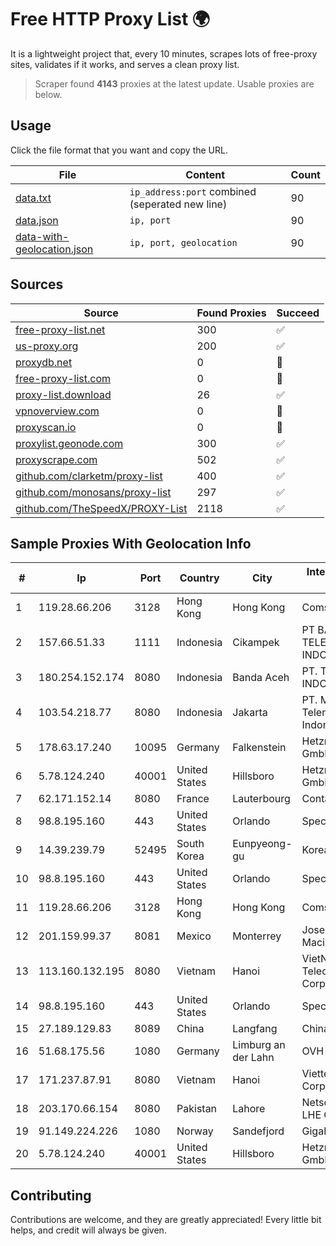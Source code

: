
# Free HTTP Proxy List 🌍

It is a lightweight project that, every 10 minutes, scrapes lots of free-proxy sites, validates if it works, and serves a clean proxy list.


> Scraper found **4143** proxies at the latest update. Usable proxies are below.

## Usage

Click the file format that you want and copy the URL.


|File|Content|Count|
|----|-------|-----|
|[data.txt](https://raw.githubusercontent.com/themiralay/Proxy-List-World/master/data.txt)|`ip_address:port` combined (seperated new line)|90|
|[data.json](https://raw.githubusercontent.com/themiralay/Proxy-List-World/master/data.json)|`ip, port`|90|
|[data-with-geolocation.json](https://raw.githubusercontent.com/themiralay/Proxy-List-World/master/data-with-geolocation.json)|`ip, port, geolocation`|90|

## Sources

|Source|Found Proxies|Succeed|
|------|-------------|-------|
|[free-proxy-list.net](https://free-proxy-list.net)|300|✅|
|[us-proxy.org](https://www.us-proxy.org)|200|✅|
|[proxydb.net](http://proxydb.net)|0|🚫|
|[free-proxy-list.com](https://free-proxy-list.com/?page=&port=&type%5B%5D=http&type%5B%5D=https&up_time=0&search=Search)|0|🚫|
|[proxy-list.download](https://www.proxy-list.download/HTTP)|26|✅|
|[vpnoverview.com](https://vpnoverview.com/privacy/anonymous-browsing/free-proxy-servers)|0|🚫|
|[proxyscan.io](https://www.proxyscan.io)|0|🚫|
|[proxylist.geonode.com](https://proxylist.geonode.com/api/proxy-list?limit=300&page=1&sort_by=lastChecked&sort_type=desc&protocols=http,https)|300|✅|
|[proxyscrape.com](https://api.proxyscrape.com/v2/?request=displayproxies&protocol=http&timeout=10000&country=all&ssl=all&anonymity=all)|502|✅|
|[github.com/clarketm/proxy-list](https://raw.githubusercontent.com/clarketm/proxy-list/master/proxy-list-raw.txt)|400|✅|
|[github.com/monosans/proxy-list](https://raw.githubusercontent.com/monosans/proxy-list/main/proxies/http.txt)|297|✅|
|[github.com/TheSpeedX/PROXY-List](https://raw.githubusercontent.com/TheSpeedX/PROXY-List/master/http.txt)|2118|✅|


## Sample Proxies With Geolocation Info

|#|Ip|Port|Country|City|Internet Service Provider|
|-|--|----|-------|----|-------------------------|
|1|119.28.66.206|3128|Hong Kong|Hong Kong|ComsenzNet|
|2|157.66.51.33|1111|Indonesia|Cikampek|PT BARAYA TELEKOMUNIKASI INDONESIA|
|3|180.254.152.174|8080|Indonesia|Banda Aceh|PT. TELKOM INDONESIA|
|4|103.54.218.77|8080|Indonesia|Jakarta|PT. Mora Telematika Indonesia|
|5|178.63.17.240|10095|Germany|Falkenstein|Hetzner Online GmbH|
|6|5.78.124.240|40001|United States|Hillsboro|Hetzner Online GmbH|
|7|62.171.152.14|8080|France|Lauterbourg|Contabo GmbH|
|8|98.8.195.160|443|United States|Orlando|Spectrum|
|9|14.39.239.79|52495|South Korea|Eunpyeong-gu|Korea Telecom|
|10|98.8.195.160|443|United States|Orlando|Spectrum|
|11|119.28.66.206|3128|Hong Kong|Hong Kong|ComsenzNet|
|12|201.159.99.37|8081|Mexico|Monterrey|Jose Miguel Macias Contreras|
|13|113.160.132.195|8080|Vietnam|Hanoi|VietNam Post and Telecom Corporation|
|14|98.8.195.160|443|United States|Orlando|Spectrum|
|15|27.189.129.83|8089|China|Langfang|Chinanet|
|16|51.68.175.56|1080|Germany|Limburg an der Lahn|OVH SAS|
|17|171.237.87.91|8080|Vietnam|Hanoi|Viettel Corporation|
|18|203.170.66.154|8080|Pakistan|Lahore|Netsol CONNECT LHE Core|
|19|91.149.224.226|1080|Norway|Sandefjord|Gigahost|
|20|5.78.124.240|40001|United States|Hillsboro|Hetzner Online GmbH|



## Contributing

Contributions are welcome, and they are greatly appreciated! Every
little bit helps, and credit will always be given.


